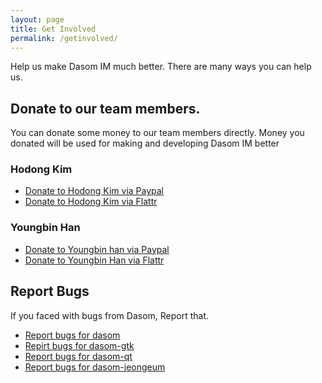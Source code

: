 ```yaml
---
layout: page
title: Get Involved
permalink: /getinvolved/
---
```


Help us make Dasom IM much better. There are many ways you can help us.

## Donate to our team members.
You can donate some money to our team members directly.
Money you donated will be used for making and developing Dasom IM better

### Hodong Kim 
 - [Donate to Hodong Kim via Paypal](https://www.paypal.com/mr/cgi-bin/webscr?cmd=_flow&SESSION=N4_SEi9fYRCCICSFbmSNCmbXgxXr09FjjX1IVLWpkK22fPi6XwQhD2MDUHO&dispatch=5885d80a13c0db1f8e263663d3faee8d64ad11bbf4d2a5a1a0d303a50933f9b2)
 - [Donate to Hodong Kim via Flattr](https://flattr.com/profile/hodong)

### Youngbin Han
 - [Donate to Youngbin han via Paypal](https://www.paypal.com/cgi-bin/webscr?cmd=_donations&business=sukso96100%40gmail%2ecom&lc=MR&item_name=Donate%20to%20Youngbin%20Han%2c%20A%20Member%20of%20the%20Dasom%20IM%20Team&no_note=0&currency_code=USD&bn=PP%2dDonationsBF%3abtn_donateCC_LG%2egif%3aNonHostedGuest)
 - [Donate to Youngbin Han via Flattr](https://flattr.com/profile/sukso96100)

## Report Bugs

If you faced with bugs from Dasom, Report that.

 - [Report bugs for dasom](https://github.com/dasom-im/dasom/issues/new)
 - [Repirt bugs for dasom-gtk](https://github.com/dasom-im/dasom-gtk/issues/new)
 - [Report bugs for dasom-qt](https://github.com/dasom-im/dasom-qt/issues/new)
 - [Report bugs for dasom-jeongeum](https://github.com/dasom-im/dasom-jeongeum/issues/new)
